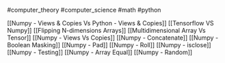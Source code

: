 #computer_theory #computer_science #math #python 

[[Numpy - Views & Copies Vs Python - Views & Copies]]
[[Tensorflow VS Numpy]]
[[Flipping N-dimensions Arrays]]
[[Multidimensional Array Vs Tensor]]
[[Numpy - Views Vs Copies]]
[[Numpy - Concatenate]]
[[Numpy - Boolean Masking]]
[[Numpy - Pad]]
[[Numpy - Roll]]
[[Numpy - isclose]]
[[Numpy - Testing]]
[[Numpy - Array Equal]]
[[Numpy - Random]]